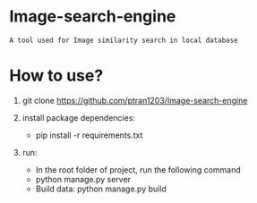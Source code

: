 # Image-search-engine
    A tool used for Image similarity search in local database

# How to use?
1. git clone https://github.com/ptran1203/Image-search-engine

2. install package dependencies:
    - pip install -r requirements.txt

3. run:
    - In the root folder of project, run the following command
    - python manage.py server
    - Build data: python manage.py build
